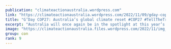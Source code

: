 ```yaml
---
publication: "climateactionaustralia.wordpress.com"
link: "https://climateactionaustralia.wordpress.com/2022/11/09/gday-cop27-australias-global-climate-reset-cop27-tellthetruth-highwaytohell-auspol-demand-climateaction-sdg13-juststopoil/"
title: "G’Day COP27: Australia’s global climate reset #COP27 #TellTheTruth #HighwayToHell #auspol demand #ClimateAction #SDG13 #JustStopOil"
excerpt: "Australia will once again be in the spotlight at this year’s United Nations (UN) climate talks in Egypt. After almost a decade of stalled climate policy, the federal government has legislated a new…"
image: "https://climateactionaustralia.files.wordpress.com/2022/11/img_1969.jpg"
group: con
rank: 9
---
```

